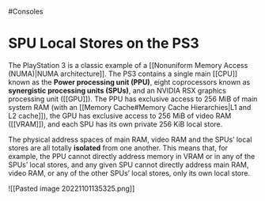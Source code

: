 #Consoles
# SPU Local Stores on the PS3

The PlayStation 3 is a classic example of a [[Nonuniform Memory Access (NUMA)|NUMA architecture]]. The PS3 contains a single main [[CPU]] known as the **Power processing unit (PPU)**, eight coprocessors known as **synergistic processing units (SPUs)**, and an NVIDIA RSX graphics processing unit ([[GPU]]). The PPU has exclusive access to 256 MiB of main system RAM (with an [[Memory Cache#Memory Cache Hierarchies|L1 and L2 cache]]), the GPU has exclusive access to 256 MiB of video RAM ([[VRAM]]), and each SPU has its own private 256 KiB local store.

The physical address spaces of main RAM, video RAM and the SPUs’ local stores are all totally **isolated** from one another. This means that, for example, the PPU cannot directly address memory in VRAM or in any of the SPUs’ local stores, and any given SPU cannot directly address main RAM, video RAM, or any of the other SPUs’ local stores, only its own local store.

![[Pasted image 20221101135325.png]]